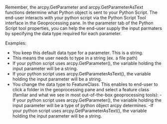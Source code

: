 Remember, the arcpy.GetParameter and arcpy.GetParameterAsText functions determine what Python object is sent to your Python Script. The end-user interacts with your python script via the Python Script Tool interface in the Geoprocessing pane. In the parameter tab of the Python Script tool properties, you can help the end-user supply the input parmaters by specifying the data type required for each parameter. 

Examples:
- You keep this default data type for a parameter. This is a string.
 - This means the user needs to type in a string (ex. a file path)
 - If your python script uses arcpy.GetParameter(), the variable holding the input parameter will be a string.
 - If your python script uses arcpy.GetParameterAsText(), the variable holding the input parameter will be a string.
- You change the data type to FeatureClass. This enables to end-user to click a folder in the geoprocessing pane and select a feature class (famliar and what we see in most out-of-the-box geoprocessing tools):
 -If your python script uses arcpy.GetParameter(), the variable holding the input parameter will be a type of python object arcpy determines.
 -If your python script uses arcpy.GetParameterAsText(), the variable holding the input parameter will be a string.